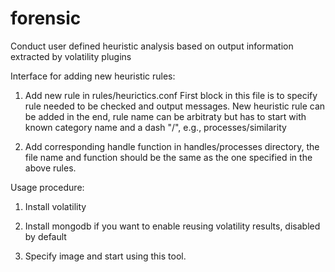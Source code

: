 forensic
========

Conduct user defined heuristic analysis based on output information extracted by volatility plugins


Interface for adding new heuristic rules:

1) Add new rule in rules/heurictics.conf
  First block in this file is to specify rule needed to be checked and output messages.
  New heuristic rule can be added in the end, rule name can be arbitraty but has to start with known category name and a dash "/", e.g., processes/similarity

2) Add corresponding handle function in handles/processes directory, the file name and function should be the same as the one specified in the above rules.


Usage procedure:

1) Install volatility

2) Install mongodb if you want to enable reusing volatility results, disabled by default

3) Specify image and start using this tool.
